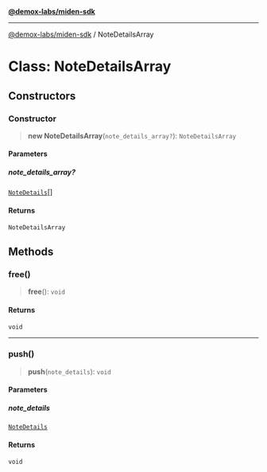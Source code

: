 [**@demox-labs/miden-sdk**](../README.md)

***

[@demox-labs/miden-sdk](../README.md) / NoteDetailsArray

# Class: NoteDetailsArray

## Constructors

### Constructor

> **new NoteDetailsArray**(`note_details_array?`): `NoteDetailsArray`

#### Parameters

##### note\_details\_array?

[`NoteDetails`](NoteDetails.md)[]

#### Returns

`NoteDetailsArray`

## Methods

### free()

> **free**(): `void`

#### Returns

`void`

***

### push()

> **push**(`note_details`): `void`

#### Parameters

##### note\_details

[`NoteDetails`](NoteDetails.md)

#### Returns

`void`
